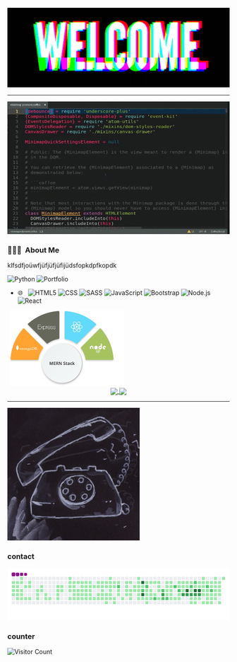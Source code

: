 ![](https://github.com/G77-D/G77-D/blob/e696db4ba2f5f993bd388b23eb1a1174a2fbf3ba/welcome%20banner%20discord%20glitch%20fif%20-%20Imgur.gif)

---

   <img width=600 height=300 src="https://github.com/G77-D/G77-D/blob/1d924fc8f17077b81cff0d2cdf441598d9396285/code%201.gif"/>  

                                                
  
<h3> 👨🏻‍💻 &nbsp;About Me </h3>
  

<P>klfsdfjoüwfjüfjüfjüfijüdsfopkdpfkopdk </p>


![Python](https://img.shields.io/badge/python-3670A0?style=for-the-badge&logo=python&logoColor=ffdd54)
![Portfolio](https://img.shields.io/badge/Portfolio-%23000000.svg?style=for-the-badge&logo=firefox&logoColor=#FF7139)




- 🌐 &nbsp;
  ![HTML5](https://img.shields.io/badge/-HTML5-333333?style=flat&logo=HTML5)
  ![CSS](https://img.shields.io/badge/-CSS-333333?style=flat&logo=CSS3&logoColor=1572B6)
  ![SASS](https://img.shields.io/badge/Sass-333333?style=flat&logo=sass&logoColor=CC6699)
  ![JavaScript](https://img.shields.io/badge/-JavaScript-333333?style=flat&logo=javascript)
  ![Bootstrap](https://img.shields.io/badge/-Bootstrap-333333?style=flat&logo=bootstrap&logoColor=563D7C)
  ![Node.js](https://img.shields.io/badge/-Node.js-333333?style=flat&logo=node.js)
  ![React](https://img.shields.io/badge/-React-333333?style=flat&logo=react)
  
  
 <img scr="https://github.com/G77-D/G77-D/blob/3bb9c9011f28cb2ac92ed0a3b2f530dc2999e71f/MERN-pic.png"/>
  


   <img width=260 height=170 src="./MERN-pic.png" />
  <div align="center">
<a href="https://github.com/awartanian/github-readme-stats">
  <img width=450 align="center" src="https://github-readme-stats.vercel.app/api?username=awartanian&count_private=true&show_icons=true&bg_color=66000000&text_color=5D6D7E&title_color=0078FF&border_color=66000000&custom_title=GitHub Stats" />
</a>
<a href="https://github.com/G77-D/github-readme-stats">
  <img card_width=450 align="center" src="https://github-readme-stats.vercel.app/api/top-langs/?username=awartanian&layout=compact&bg_color=66000000&text_color=5D6D7E&title_color=0078FF&border_color=66000000&langs_count=4" />
</a> 
</div>
  
---
<img width=300 height=300 src="https://github.com/G77-D/G77-D/blob/3bb9c9011f28cb2ac92ed0a3b2f530dc2999e71f/contact.gif" />
<h3> contact</h3>



<img  src="https://raw.githubusercontent.com/devSouvik/devSouvik/output/github-contribution-grid-snake.gif" />




### counter 

![Visitor Count](https://profile-counter.glitch.me/{G77-D}/count.svg)

 




